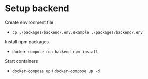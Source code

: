 # Setup backend

Create environment file
- `cp ./packages/backend/.env.example ./packages/backend/.env`

Install npm packages 
- `docker-compose run backend npm install`

Start containers
- `docker-compose up` / `docker-compose up -d`